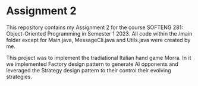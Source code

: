 # Assignment 2

This repository contains my Assignment 2 for the course SOFTENG 281: Object-Oriented Programming in Semester 1 2023. All code within the /main folder except for  Main.java, MessageCli.java and Utils.java were created by me.

This project was to implement the tradiational Italian hand game Morra. In it we implemented Factory design pattern to generate AI opponents and leveraged the Strategy design pattern to their control their evolving strategies.
